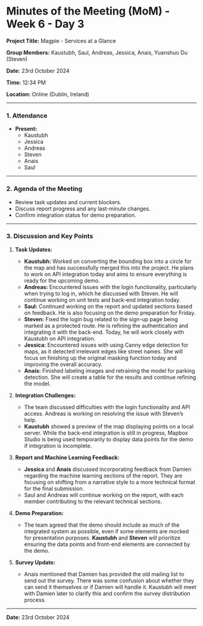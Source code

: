 # Minutes of the Meeting (MoM) - Week 6 - Day 3

**Project Title:** Magpie - Services at a Glance

**Group Members:** Kaustubh, Saul, Andreas, Jessica, Anais, Yuanshuo Du (Steven)

**Date:** 23rd October 2024

**Time:** 12:34 PM

**Location:** Online (Dublin, Ireland)

---

### **1. Attendance**

- **Present:**
  - Kaustubh
  - Jessica
  - Andreas
  - Steven
  - Anais
  - Saul

---

### **2. Agenda of the Meeting**

- Review task updates and current blockers.
- Discuss report progress and any last-minute changes.
- Confirm integration status for demo preparation.

---

### **3. Discussion and Key Points**

1. **Task Updates:**

   - **Kaustubh:** Worked on converting the bounding box into a circle for the map and has successfully merged this into the project. He plans to work on API integration today and aims to ensure everything is ready for the upcoming demo.
   - **Andreas:** Encountered issues with the login functionality, particularly when trying to log in, which he discussed with Steven. He will continue working on unit tests and back-end integration today.
   - **Saul:** Continued working on the report and updated sections based on feedback. He is also focusing on the demo preparation for Friday.
   - **Steven:** Fixed the login bug related to the sign-up page being marked as a protected route. He is refining the authentication and integrating it with the back-end. Today, he will work closely with Kaustubh on API integration.
   - **Jessica:** Encountered issues with using Canny edge detection for maps, as it detected irrelevant edges like street names. She will focus on finishing up the original masking function today and improving the overall accuracy.
   - **Anais:** Finished labeling images and retraining the model for parking detection. She will create a table for the results and continue refining the model.

2. **Integration Challenges:**

   - The team discussed difficulties with the login functionality and API access. Andreas is working on resolving the issue with Steven’s help.
   - **Kaustubh** showed a preview of the map displaying points on a local server. While the back-end integration is still in progress, Mapbox Studio is being used temporarily to display data points for the demo if integration is incomplete.

3. **Report and Machine Learning Feedback:**

   - **Jessica** and **Anais** discussed incorporating feedback from Damien regarding the machine learning sections of the report. They are focusing on shifting from a narrative style to a more technical format for the final submission.
   - Saul and Andreas will continue working on the report, with each member contributing to the relevant technical sections.

4. **Demo Preparation:**

   - The team agreed that the demo should include as much of the integrated system as possible, even if some elements are mocked for presentation purposes. **Kaustubh** and **Steven** will prioritize ensuring the data points and front-end elements are connected by the demo.

5. **Survey Update:**
   - Anais mentioned that Damien has provided the old mailing list to send out the survey. There was some confusion about whether they can send it themselves or if Damien will handle it. Kaustubh will meet with Damien later to clarify this and confirm the survey distribution process.

---

**Date:** 23rd October 2024
